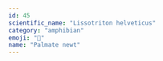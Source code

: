 ```yaml
---
id: 45
scientific_name: "Lissotriton helveticus"
category: "amphibian"
emoji: "🦎"
name: "Palmate newt"
---
```

